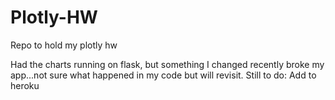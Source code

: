# Plotly-HW
Repo to hold my plotly hw

Had the charts running on flask, but something I changed recently broke my app...not sure what happened in my code but will revisit.
Still to do: Add to heroku
